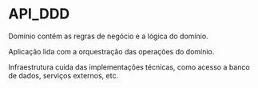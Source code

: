# API_DDD

Domínio contém as regras de negócio e a lógica do domínio.

 Aplicação lida com a orquestração das operações do domínio.
 
 Infraestrutura cuida das implementações técnicas, como acesso a banco de dados, serviços externos, etc.
